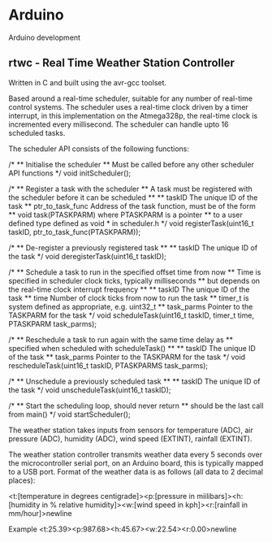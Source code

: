 # Arduino
Arduino development

rtwc - Real Time Weather Station Controller
-------------------------------------------

Written in C and built using the avr-gcc toolset.

Based around a real-time scheduler, suitable for any number of real-time control systems. The scheduler uses a real-time clock driven by a timer interrupt, in this implementation on the Atmega328p, the real-time clock is incremented every millisecond. The scheduler can handle upto 16 scheduled tasks.

The scheduler API consists of the following functions:

/*
** Initialise the scheduler
** Must be called before any other scheduler API functions
*/
void initScheduler();

/*
** Register a task with the scheduler
** A task must be registered with the scheduler before it can be scheduled
**
** taskID			The unique ID of the task
** ptr_to_task_func	Address of the task function, must be of the form
**					void task(PTASKPARM) where PTASKPARM is a pointer
**					to a user defined type defined as void * in scheduler.h
*/
void registerTask(uint16_t taskID, ptr_to_task_func(PTASKPARM));

/*
** De-register a previously registered task
**
** taskID			The unique ID of the task
*/
void deregisterTask(uint16_t taskID);

/*
** Schedule a task to run in the specified offset time from now
** Time is specified in scheduler clock ticks, typically milliseconds
** but depends on the real-time clock interrupt frequency
**
** taskID			The unique ID of the task
** time				Number of clock ticks from now to run the task
**					timer_t is system defined as appropriate, e.g. uint32_t
** task_parms		Pointer to the TASKPARM for the task
*/
void scheduleTask(uint16_t taskID, timer_t time, PTASKPARM task_parms);

/*
** Reschedule a task to run again with the same time delay as 
** specified when scheduled with scheduleTask()
**
** taskID			The unique ID of the task
** task_parms		Pointer to the TASKPARM for the task
*/
void rescheduleTask(uint16_t taskID, PTASKPARMS task_parms);

/*
** Unschedule a previously scheduled task
**
** taskID			The unique ID of the task
*/
void unscheduleTask(uint16_t taskID);

/*
** Start the scheduling loop, should never return
** should be the last call from main()
*/
void startScheduler();

The weather station takes inputs from sensors for temperature (ADC), air pressure (ADC), humidity (ADC), wind speed (EXTINT), rainfall (EXTINT).

The weather station controller transmits weather data every 5 seconds over the microcontroller serial port, on an Arduino board, this is typically mapped to a USB port. Format of the weather data is as follows (all data to 2 decimal places):

<t:[temperature in degrees centigrade]><p:[pressure in miilibars]><h:[humidity in % relative humidity]><w:[wind speed in kph]><r:[rainfall in mm/hour]>newline

Example
<t:25.39><p:987.68><h:45.67><w:22.54><r:0.00>newline

